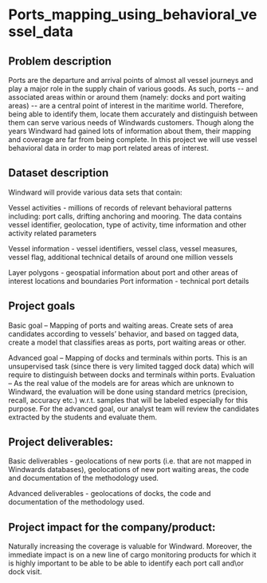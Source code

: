 # Ports_mapping_using_behavioral_vessel_data

## Problem description
Ports are the departure and arrival points of almost all vessel journeys and play a major role in the supply chain of various goods. As such, ports --  and associated  areas within or around them (namely: docks and port waiting areas) -- are a central point of interest in the maritime world. Therefore, being able to identify them, locate them accurately and distinguish between them can serve various needs of Windwards customers. Though along the years Windward had gained lots of information about them, their mapping and coverage are far from being complete.
In this project we will use vessel behavioral data in order to map port related areas of interest.

 

## Dataset description 
Windward will provide various data sets that contain:

Vessel activities - millions of records of relevant behavioral patterns including: port calls, drifting anchoring and mooring. The data contains vessel identifier, geolocation, type of activity, time information and other activity related parameters

Vessel information - vessel identifiers, vessel class, vessel measures, vessel flag, additional technical details of around one million vessels

Layer polygons - geospatial information about port and other areas of interest locations and boundaries
Port information - technical port details
 

## Project goals
Basic goal – Mapping of ports and waiting areas. Create sets of area candidates according to vessels’ behavior, and based on tagged data, create a model that classifies areas as ports, port waiting areas or other.

Advanced goal – Mapping of docks and terminals within ports. This is an unsupervised task (since there is very limited tagged dock data) which will require to distinguish between docks and terminals within ports.
Evaluation – As the real value of the models are for areas which are unknown to Windward, the evaluation will be done using standard metrics (precision, recall, accuracy etc.) w.r.t. samples that will be labeled especially for this purpose. For the advanced goal, our analyst team will review the candidates extracted by the students and evaluate them.

## Project deliverables:
Basic deliverables - geolocations of new ports (i.e. that are not mapped in Windwards databases), geolocations of new port waiting areas, the code and documentation of the methodology used.

Advanced deliverables - geolocations of docks, the code and documentation of the methodology used.

## Project impact for the company/product:
Naturally increasing the coverage is valuable for Windward. Moreover,  the immediate impact is on a new line of cargo monitoring products for which it is highly important to be able to be able to identify each port call and\or dock visit.
